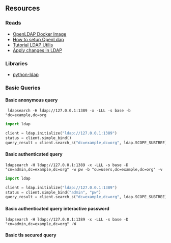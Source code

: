 ## Resources

### Reads

* [OpenLDAP Docker Image](https://hub.docker.com/r/bitnami/openldap)
* [How to setup OpenLdap](https://www.digitalocean.com/community/tutorials/how-to-install-and-configure-openldap-and-phpldapadmin-on-an-ubuntu-14-04-server)
* [Tutorial LDAP Utilis](https://www.digitalocean.com/community/tutorials/how-to-manage-and-use-ldap-servers-with-openldap-utilities)
* [Apply changes in LDAP](https://www.digitalocean.com/community/tutorials/how-to-use-ldif-files-to-make-changes-to-an-openldap-system)

### Libraries

* [python-ldap](https://www.python-ldap.org/en/python-ldap-3.4.3/index.html)

### Basic Queries

#### Basic anonymous query

```shell
 ldapsearch -H ldap://127.0.0.1:1389 -x -LLL -s base -b "dc=example,dc=org
```

```python
import ldap

client = ldap.initialize("ldap://127.0.0.1:1389")
status = client.simple_bind()
query_result = client.search_s("dc=example,dc=org", ldap.SCOPE_SUBTREE)
```

#### Basic authenticated query

```shell
ldapsearch -H ldap://127.0.0.1:1389 -x -LLL -s base -D "cn=admin,dc=example,dc=org" -w pw -b "ou=users,dc=example,dc=org" -v
```

```python
import ldap

client = ldap.initialize("ldap://127.0.0.1:1389")
status = client.simple_bind("admin", "pw")
query_result = client.search_s("dc=example,dc=org", ldap.SCOPE_SUBTREE)
```

#### Basic authenticated query interactive password

```shell
ldapsearch -H ldap://127.0.0.1:1389 -x -LLL -s base -D "cn=admin,dc=example,dc=org" -W
```

#### Basic tls secured query

